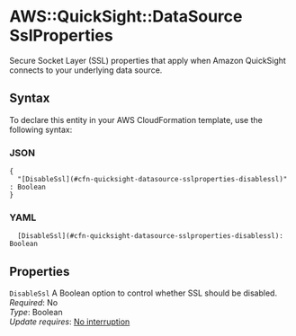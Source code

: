 # AWS::QuickSight::DataSource SslProperties<a name="aws-properties-quicksight-datasource-sslproperties"></a>

Secure Socket Layer \(SSL\) properties that apply when Amazon QuickSight connects to your underlying data source\.

## Syntax<a name="aws-properties-quicksight-datasource-sslproperties-syntax"></a>

To declare this entity in your AWS CloudFormation template, use the following syntax:

### JSON<a name="aws-properties-quicksight-datasource-sslproperties-syntax.json"></a>

```
{
  "[DisableSsl](#cfn-quicksight-datasource-sslproperties-disablessl)" : Boolean
}
```

### YAML<a name="aws-properties-quicksight-datasource-sslproperties-syntax.yaml"></a>

```
  [DisableSsl](#cfn-quicksight-datasource-sslproperties-disablessl): Boolean
```

## Properties<a name="aws-properties-quicksight-datasource-sslproperties-properties"></a>

`DisableSsl` <a name="cfn-quicksight-datasource-sslproperties-disablessl"></a>
A Boolean option to control whether SSL should be disabled\.  
_Required_: No  
_Type_: Boolean  
_Update requires_: [No interruption](https://docs.aws.amazon.com/AWSCloudFormation/latest/UserGuide/using-cfn-updating-stacks-update-behaviors.html#update-no-interrupt)
